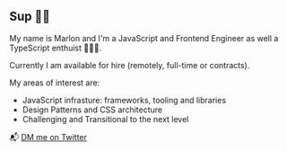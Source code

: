 Sup 🙏🏿
- 
My name is Marlon and I'm a JavaScript and Frontend Engineer as well a TypeScript enthuist 👨🏿‍💻.

Currently I am available for hire (remotely, full-time or contracts).

My areas of interest are:
- JavaScript infrasture: frameworks, tooling and libraries
- Design Patterns and CSS architecture
- Challenging and Transitional to the next level

📬 [DM me on Twitter](https://twitter.com/saschamars)


<!--
**Mvrs/Mvrs** is a ✨ _special_ ✨ repository because its `README.md` (this file) appears on your GitHub profile.

Here are some ideas to get you started:

- 🔭 I’m currently working on ...
- 🌱 I’m currently learning ...
- 👯 I’m looking to collaborate on ...
- 🤔 I’m looking for help with ...
- 💬 Ask me about ...
- 📫 How to reach me: ...
- 😄 Pronouns: ...
- ⚡ Fun fact: ...
-->
